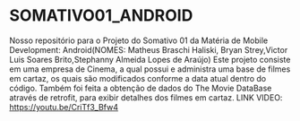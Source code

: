 # SOMATIVO01_ANDROID
Nosso repositório para o Projeto do Somativo 01 da Matéria de Mobile Development: Android(NOMES: Matheus Braschi Haliski, Bryan Strey,Victor Luis Soares Brito,Stephanny Almeida Lopes de Araújo)
Este projeto consiste em uma empresa de Cinema, a qual possui e administra uma base de filmes em cartaz, os quais são modificados conforme a data atual dentro do código.
Também foi feita a obtenção de dados do The Movie DataBase através de retrofit, para exibir detalhes dos filmes em cartaz.
LINK VIDEO: https://youtu.be/CriTf3_Bfw4

